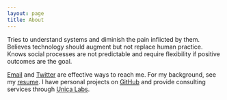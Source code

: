 ```yaml
---
layout: page
title: About
---
```


Tries to understand systems and diminish the pain inflicted by them. Believes technology should augment but not replace human practice. Knows social processes are not predictable and require flexibility if positive outcomes are the goal.

[Email](mailto:bemosior+com@gmail.com) and [Twitter](https://twitter.com/BenjaminMosior) are effective ways to reach me. For my background, see my [resume](/resume.html). I have personal projects on [GitHub](https://github.com/bemosior) and provide consulting services through [Unica Labs](http://unicalabs.com).